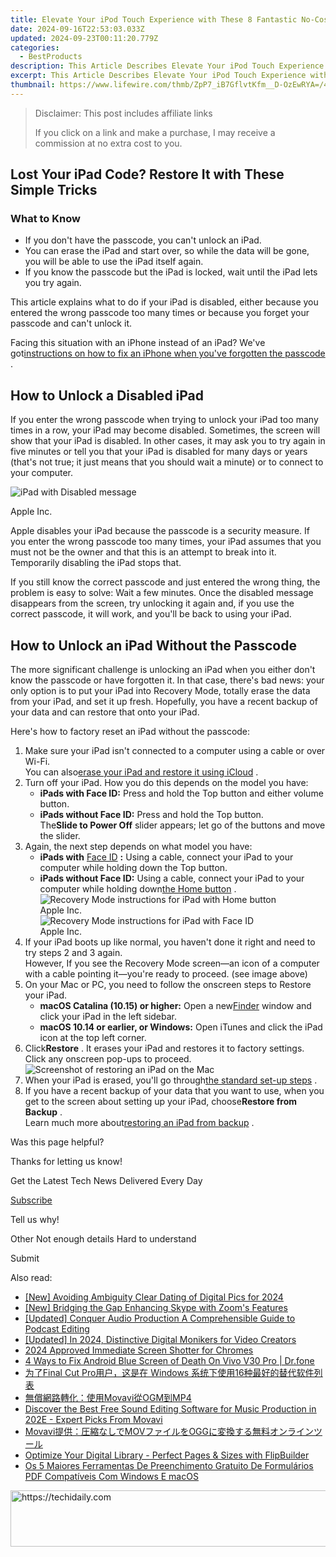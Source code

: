 ```yaml
---
title: Elevate Your iPod Touch Experience with These 8 Fantastic No-Cost Music Apps!
date: 2024-09-16T22:53:03.033Z
updated: 2024-09-23T00:11:20.779Z
categories:
  - BestProducts
description: This Article Describes Elevate Your iPod Touch Experience with These 8 Fantastic No-Cost Music Apps!
excerpt: This Article Describes Elevate Your iPod Touch Experience with These 8 Fantastic No-Cost Music Apps!
thumbnail: https://www.lifewire.com/thmb/ZpP7_iB7GflvtKfm__D-OzEwRYA=/400x300/filters:no_upscale():max_bytes(150000):strip_icc():format(webp)/free-music-apps-iphone-59d7a2d2685fbe0010f67a67.jpg
---
```


>  Disclaimer: This post includes affiliate links
>
>  If you click on a link and make a purchase, I may receive a commission at no extra cost to you.
>

## Lost Your iPad Code? Restore It with These Simple Tricks
### What to Know

* If you don't have the passcode, you can't unlock an iPad.
* You can erase the iPad and start over, so while the data will be gone, you will be able to use the iPad itself again.
* If you know the passcode but the iPad is locked, wait until the iPad lets you try again.

 This article explains what to do if your iPad is disabled, either because you entered the wrong passcode too many times or because you forget your passcode and can't unlock it.

 Facing this situation with an iPhone instead of an iPad? We've got[instructions on how to fix an iPhone when you've forgotten the passcode](https://www.lifewire.com/fix-forget-your-iphone-passcode-2000279) .

## How to Unlock a Disabled iPad

 If you enter the wrong passcode when trying to unlock your iPad too many times in a row, your iPad may become disabled. Sometimes, the screen will show that your iPad is disabled. In other cases, it may ask you to try again in five minutes or tell you that your iPad is disabled for many days or years (that's not true; it just means that you should wait a minute) or to connect to your computer.

![iPad with Disabled message](https://www.lifewire.com/thmb/_fQ8cMGeZYhQXoL7cQ2oT5VzNqM=/1500x0/filters:no_upscale():max_bytes(150000):strip_icc():format(webp)/ios13-ipad-pro-forgot-passcode-26286b5c85ae44e1ac6f124c31a2e6ed.jpg)

Apple Inc.

 Apple disables your iPad because the passcode is a security measure. If you enter the wrong passcode too many times, your iPad assumes that you must not be the owner and that this is an attempt to break into it. Temporarily disabling the iPad stops that.

 If you still know the correct passcode and just entered the wrong thing, the problem is easy to solve: Wait a few minutes. Once the disabled message disappears from the screen, try unlocking it again and, if you use the correct passcode, it will work, and you'll be back to using your iPad.

## How to Unlock an iPad Without the Passcode

 The more significant challenge is unlocking an iPad when you either don't know the passcode or have forgotten it. In that case, there's bad news: your only option is to put your iPad into Recovery Mode, totally erase the data from your iPad, and set it up fresh. Hopefully, you have a recent backup of your data and can restore that onto your iPad.

 Here's how to factory reset an iPad without the passcode:

1. Make sure your iPad isn't connected to a computer using a cable or over Wi-Fi.  
 You can also[erase your iPad and restore it using iCloud](https://www.lifewire.com/erase-your-ipad-remotely-4103755) .
2. Turn off your iPad. How you do this depends on the model you have:  
   * **iPads with Face ID:** Press and hold the Top button and either volume button.  
   * **iPads without Face ID:** Press and hold the Top button.  
 The**Slide to Power Off** slider appears; let go of the buttons and move the slider.
3. Again, the next step depends on what model you have:  
   * **iPads with** [Face ID](https://www.lifewire.com/face-id-4151714) **:** Using a cable, connect your iPad to your computer while holding down the Top button.  
   * **iPads without Face ID:** Using a cable, connect your iPad to your computer while holding down[the Home button](https://www.lifewire.com/what-is-ipad-home-button-1994353) .  
![Recovery Mode instructions for iPad with Home button](https://www.lifewire.com/thmb/kkCNjlj7plm6A1Oum6X4yKCVfA4=/1500x0/filters:no_upscale():max_bytes(150000):strip_icc():format(webp)/ipad-air-remove-passcode-tech-spec-c9787c46be05447a833dd8985ca9e61b.jpg)  
Apple Inc.  
![Recovery Mode instructions for iPad with Face ID](https://www.lifewire.com/thmb/0B_QK4WRnUMLScIjuHI41vXL0tw=/1500x0/filters:no_upscale():max_bytes(150000):strip_icc():format(webp)/ipad-pro-remove-passcode-tech-spec-214a7de472a04776af7768ff644b54ea.jpg)  
 Apple Inc.
4. If your iPad boots up like normal, you haven't done it right and need to try steps 2 and 3 again.  
 However, If you see the Recovery Mode screen—an icon of a computer with a cable pointing it—you're ready to proceed. (see image above)
5. On your Mac or PC, you need to follow the onscreen steps to Restore your iPad.  
   * **macOS Catalina (10.15) or higher:** Open a new[Finder](https://www.lifewire.com/use-mac-finder-2260739) window and click your iPad in the left sidebar.  
   * **macOS 10.14 or earlier, or Windows:** Open iTunes and click the iPad icon at the top left corner.
6. Click**Restore** . It erases your iPad and restores it to factory settings. Click any onscreen pop-ups to proceed.  
![Screenshot of restoring an iPad on the Mac](https://www.lifewire.com/thmb/vZCXlGcgvGf0U_bODQVOIefd5m0=/1500x0/filters:no_upscale():max_bytes(150000):strip_icc():format(webp)/restore-ipad-mac-94d38ab385794f849b96ad7ec24b8885.jpg)
7. When your iPad is erased, you'll go through[the standard set-up steps](https://www.lifewire.com/how-to-set-up-an-ipad-for-first-time-use-4103760) .
8. If you have a recent backup of your data that you want to use, when you get to the screen about setting up your iPad, choose**Restore from Backup** .  
 Learn much more about[restoring an iPad from backup](https://www.lifewire.com/ipad-icloud-how-to-backup-restore-1994517) .

Was this page helpful?

Thanks for letting us know!

 Get the Latest Tech News Delivered Every Day

[Subscribe](https://www.lifewire.com/#)

Tell us why!

 Other  Not enough details  Hard to understand

 Submit

<ins class="adsbygoogle"
     style="display:block"
     data-ad-format="autorelaxed"
     data-ad-client="ca-pub-7571918770474297"
     data-ad-slot="1223367746"></ins>

<ins class="adsbygoogle"
     style="display:block"
     data-ad-client="ca-pub-7571918770474297"
     data-ad-slot="8358498916"
     data-ad-format="auto"
     data-full-width-responsive="true"></ins>

<span class="atpl-alsoreadstyle">Also read:</span>
<div><ul>
<li><a href="https://fox-boxes.techidaily.com/new-avoiding-ambiguity-clear-dating-of-digital-pics-for-2024/"><u>[New] Avoiding Ambiguity Clear Dating of Digital Pics for 2024</u></a></li>
<li><a href="https://extra-tips.techidaily.com/new-bridging-the-gap-enhancing-skype-with-zooms-features/"><u>[New] Bridging the Gap Enhancing Skype with Zoom's Features</u></a></li>
<li><a href="https://fox-helps.techidaily.com/updated-conquer-audio-production-a-comprehensible-guide-to-podcast-editing/"><u>[Updated] Conquer Audio Production A Comprehensible Guide to Podcast Editing</u></a></li>
<li><a href="https://facebook-video-share.techidaily.com/updated-in-2024-distinctive-digital-monikers-for-video-creators/"><u>[Updated] In 2024, Distinctive Digital Monikers for Video Creators</u></a></li>
<li><a href="https://screen-sharing-recording.techidaily.com/2024-approved-immediate-screen-shotter-for-chromes/"><u>2024 Approved Immediate Screen Shotter for Chromes</u></a></li>
<li><a href="https://howto.techidaily.com/4-ways-to-fix-android-blue-screen-of-death-on-vivo-v30-pro-drfone-by-drfone-fix-android-problems-fix-android-problems/"><u>4 Ways to Fix Android Blue Screen of Death On Vivo V30 Pro | Dr.fone</u></a></li>
<li><a href="https://techtrends.techidaily.com/final-cut-pro-windows-16/"><u>为了Final Cut Pro用户，这是在 Windows 系统下使用16种最好的替代软件列表</u></a></li>
<li><a href="https://techtrends.techidaily.com/movaviogmmp4/"><u>無償網路轉化：使用Movavi從OGM到MP4</u></a></li>
<li><a href="https://techtrends.techidaily.com/discover-the-best-free-sound-editing-software-for-music-production-in-202e-expert-picks-from-movavi/"><u>Discover the Best Free Sound Editing Software for Music Production in 202E - Expert Picks From Movavi</u></a></li>
<li><a href="https://techtrends.techidaily.com/movavimovogg/"><u>Movavi提供：圧縮なしでMOVファイルをOGGに変換する無料オンラインツール</u></a></li>
<li><a href="https://fox-zero.techidaily.com/optimize-your-digital-library-perfect-pages-and-sizes-with-flipbuilder/"><u>Optimize Your Digital Library - Perfect Pages & Sizes with FlipBuilder</u></a></li>
<li><a href="https://techtrends.techidaily.com/os-5-maiores-ferramentas-de-preenchimento-gratuito-de-formularios-pdf-compativeis-com-windows-e-macos/"><u>Os 5 Maiores Ferramentas De Preenchimento Gratuito De Formulários PDF Compatíveis Com Windows E macOS</u></a></li>
</ul></div>

<!-- affiliate ads begin -->
<a href="https://wigfever.sjv.io/c/5597632/2014849/22899" target="_top" id="2014849">
  <img src="//a.impactradius-go.com/display-ad/22899-2014849" border="0" alt="https://techidaily.com" width="728" height="90"/>
</a>
<img height="0" width="0" src="https://wigfever.sjv.io/i/5597632/2014849/22899" style="position:absolute;visibility:hidden;" border="0" />
<!-- affiliate ads end -->

